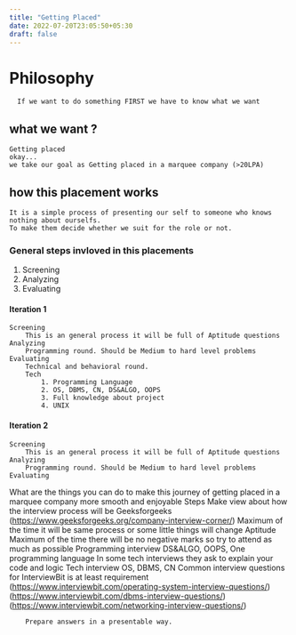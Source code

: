 ```yaml
---
title: "Getting Placed"
date: 2022-07-20T23:05:50+05:30
draft: false
---
```

# Philosophy
      If we want to do something FIRST we have to know what we want

## what we want ?
	Getting placed
	okay... 
	we take our goal as Getting placed in a marquee company (>20LPA)
	
## how this placement works
	It is a simple process of presenting our self to someone who knows nothing about ourselfs. 
	To make them decide whether we suit for the role or not.
### General steps invloved in this placements
1. Screening 
2. Analyzing 
3. Evaluating
#### Iteration 1
	Screening 
		This is an general process it will be full of Aptitude questions
	Analyzing
		Programming round. Should be Medium to hard level problems
	Evaluating 
		Technical and behavioral round.
		Tech
			1. Programming Language
			2. OS, DBMS, CN, DS&ALGO, OOPS
			3. Full knowledge about project
			4. UNIX 
#### Iteration 2
	Screening 
		This is an general process it will be full of Aptitude questions
	Analyzing
		Programming round. Should be Medium to hard level problems
	Evaluating 

What are the things you can do to make this journey of getting placed in a marquee company more smooth and enjoyable
Steps 
	Make view about how the interview process will be
		Geeksforgeeks (https://www.geeksforgeeks.org/company-interview-corner/)
		Maximum of the time it will be same process or some little things will change
	Aptitude 
		Maximum of the time there will be no negative marks so try to attend as much as possible
	Programming interview
		DS&ALGO, OOPS, One programming language
		In some tech interviews they ask to explain your code and logic
	Tech interview
		OS, DBMS, CN Common interview questions for InterviewBit is at least requirement (https://www.interviewbit.com/operating-system-interview-questions/)
		(https://www.interviewbit.com/dbms-interview-questions/)
		(https://www.interviewbit.com/networking-interview-questions/)
		
		Prepare answers in a presentable way. 

